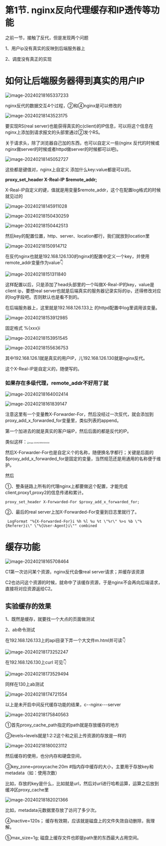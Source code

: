 # 第1节. nginx反向代理缓存和IP透传等功能



之前一节，接触了反代，但是发现两个问题

1、用户ip没有真实的反映到后端服务器上

2、调度没有真正的实现



# 如何让后端服务器得到真实的用户IP





![image-20240218165337233](1-nginx反向代理缓存和IP透传等功能.assets/image-20240218165337233.png)

nginx反代的数据交互4个过程，②和④nginx是可以修改的

![image-20240218143523175](1-nginx反向代理缓存和IP透传等功能.assets/image-20240218143523175.png)

要实现RS(real server)也能获得真实的c(client)的IP信息，可以将这个信息在nginx上添加到请求报文的头部里通过②发个RS。



关于请求头，除了浏览器自己加的东西，也可以自定义一些(nginx 反代的时候或nginx做server的时候或者httpd做server的时候都可以吧)。

![image-20240218145052727](1-nginx反向代理缓存和IP透传等功能.assets/image-20240218145052727.png)

这些都是键值对，nginx上自定义 添加什么key:value都是可以的。

**proxy_set_header X-Real-IP $remote_addr;**

X-Real-IP自定义的键，值就是用变量$remote_addr，这个在配置log格式的时候就见过的

![image-20240218145911028](1-nginx反向代理缓存和IP透传等功能.assets/image-20240218145911028.png)



![image-20240218150430259](1-nginx反向代理缓存和IP透传等功能.assets/image-20240218150430259.png)

![image-20240218150442513](1-nginx反向代理缓存和IP透传等功能.assets/image-20240218150442513.png)



然后key的配置位置，http、server、location都行，我们就放到location里

![image-20240218150914712](1-nginx反向代理缓存和IP透传等功能.assets/image-20240218150914712.png)



在反代nginx也就是192.168.126.130的nginx的配置中定义一个key，并使用remote_addr变量作为value👇

![image-20240218151311840](1-nginx反向代理缓存和IP透传等功能.assets/image-20240218151311840.png)

这样配置以后，只是添加了head头部里的一个叫做X-Real-IP的key，value是client ip，要想real server也就是后端真实的服务器记录实际的ip，还得修改对应的log字段吧。否则默认也是看不到的。

在后端服务器上，这里就是192.168.126.133上 的httpd配置中log里调用该变量。

![image-20240218153912985](1-nginx反向代理缓存和IP透传等功能.assets/image-20240218153912985.png)

固定格式 %{xxx}i

![image-20240218153951545](1-nginx反向代理缓存和IP透传等功能.assets/image-20240218153951545.png)



![image-20240218155636753](1-nginx反向代理缓存和IP透传等功能.assets/image-20240218155636753.png)

其中192.168.126.1就是真实的用户IP，儿192.168.126.130就是nginx反代。



这个X-Real-IP是自定义的，随便写的。



### 如果存在多级代理，remote_addr不好用了就

![image-20240218164002414](1-nginx反向代理缓存和IP透传等功能.assets/image-20240218164002414.png)



![image-20240218161839147](1-nginx反向代理缓存和IP透传等功能.assets/image-20240218161839147.png)

注意这里有一个变量教X-Forwarder-For，然后没经过一次反代，就会添加到proxy_add_x_forwarded_for变量里，类似列表的append。

第一个加进去的就是真实的客户端IP，然后后面的都是反代的IP。

类似这样：<img src="1-nginx反向代理缓存和IP透传等功能.assets/image-20240218164304292.png" alt="image-20240218164304292" style="zoom:35%;" />

然后X-Forwarder-For也是自定义个的名称，随便换名字都行；关键是后面的$proxy_add_x_forwarded_for是固定的变量，当然规范还是用通用的名称便于维护。



然后

①、整条链路上所有的代理nginx上都要做这个配置，才能完成client,proxy1,proxy2的信息传递和累计。

```
proxy_set_header X-Forwarded-For $proxy_add_x_forwarded_for; 
```

②、最后的real server上加X-Forwarded-For变量到日志里就行了。

```
 LogFormat "%{X-Forwarded-For}i %h %l %u %t \"%r\" %>s %b \"%{Referer}i\" \"%{User-Agent}i\"" combined
```







# 缓存功能

![image-20240218165708464](1-nginx反向代理缓存和IP透传等功能.assets/image-20240218165708464.png)

C1第一次访问某个资源，nginx反代会像real server请求；并缓存该资源

C2也访问这个资源的时候，就命中了该缓存资源，于是nginx不会再向后端请求，直接将对应资源返给C2。



## 实验缓存的效果

1、既然是缓存，就要找一个大点的页面做测试

2、ab命令测试

在192.168.126.133上的api目录下弄一个大文件m.html并可读👇

![image-20240218173252247](1-nginx反向代理缓存和IP透传等功能.assets/image-20240218173252247.png)

在192.168.126.130上curl 可见👇

![image-20240218173529494](1-nginx反向代理缓存和IP透传等功能.assets/image-20240218173529494.png)

同样在130上ab测试

![image-20240218174721554](1-nginx反向代理缓存和IP透传等功能.assets/image-20240218174721554.png)

以上是未开启中间反代缓存功能的结果，c--nginx---server



![image-20240218175840563](1-nginx反向代理缓存和IP透传等功能.assets/image-20240218175840563.png)

①首先proxy_cache_path指定的path就是存放缓存的地方

②levels=levels就是1:2:2这个和之前上传资源的存放是一样的

![image-20240218180023112](1-nginx反向代理缓存和IP透传等功能.assets/image-20240218180023112.png)

然后缓存的使用，也分内存和硬盘空间，

③key_zone=proxycache:20m \#指内存中缓存的大小，主要用于存放key和metadata（如：使用次数）

比如，存放的key是什么，比如就是url，然后对url进行哈希运算，运算之后放到缓冲区proxy_cache里

![image-20240218182021366](1-nginx反向代理缓存和IP透传等功能.assets/image-20240218182021366.png)

比如，metadata元数据里存放了访问了多少次。

④inactive=120s；   缓存有效期，应该就是磁盘上的文件失效自动删除，我理解。

⑤max_size=1g;   磁盘上缓存文件也即是path里的东西最大占用空间。



